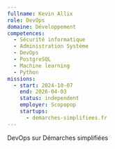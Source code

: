 ```yaml
---
fullname: Kevin Allix
role: DevOps
domaine: Développement
competences:
  - Sécurité informatique
  - Administration Système
  - DevOps
  - PostgreSQL
  - Machine learning
  - Python
missions:
  - start: 2024-10-07
    end: 2026-04-03
    status: independent
    employer: Scopopop
    startups:
      - demarches-simplifiees.fr
---
```

DevOps sur Démarches simplifiées